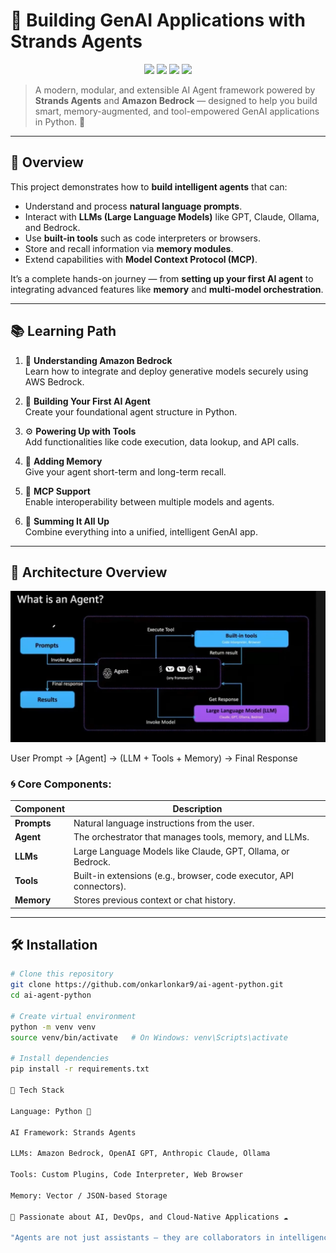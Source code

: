 # 🤖 Building GenAI Applications with Strands Agents

<p align="center">
  <img src="https://img.shields.io/badge/Python-3.9%2B-blue?logo=python" />
  <img src="https://img.shields.io/badge/Framework-Strands%20Agents-green" />
  <img src="https://img.shields.io/badge/LLMs-Bedrock%20%7C%20GPT%20%7C%20Claude-purple" />
  <img src="https://img.shields.io/badge/Status-Active-success" />
</p>

> A modern, modular, and extensible AI Agent framework powered by **Strands Agents** and **Amazon Bedrock** — designed to help you build smart, memory-augmented, and tool-empowered GenAI applications in Python. 🚀

---

## 🌟 Overview

This project demonstrates how to **build intelligent agents** that can:
- Understand and process **natural language prompts**.
- Interact with **LLMs (Large Language Models)** like GPT, Claude, Ollama, and Bedrock.
- Use **built-in tools** such as code interpreters or browsers.
- Store and recall information via **memory modules**.
- Extend capabilities with **Model Context Protocol (MCP)**.

It’s a complete hands-on journey — from **setting up your first AI agent** to integrating advanced features like **memory** and **multi-model orchestration**.

---

## 📚 Learning Path

1. 🧠 **Understanding Amazon Bedrock**  
   Learn how to integrate and deploy generative models securely using AWS Bedrock.

2. 🤖 **Building Your First AI Agent**  
   Create your foundational agent structure in Python.

3. ⚙️ **Powering Up with Tools**  
   Add functionalities like code execution, data lookup, and API calls.

4. 💾 **Adding Memory**  
   Give your agent short-term and long-term recall.

5. 🔗 **MCP Support**  
   Enable interoperability between multiple models and agents.

6. 🎯 **Summing It All Up**  
   Combine everything into a unified, intelligent GenAI app.

---

## 🧩 Architecture Overview


 ![Screenshot](./img/Screenshot.png)

User Prompt → [Agent] → (LLM + Tools + Memory) → Final Response

### 🌀 Core Components:
| Component | Description |
|------------|-------------|
| **Prompts** | Natural language instructions from the user. |
| **Agent** | The orchestrator that manages tools, memory, and LLMs. |
| **LLMs** | Large Language Models like Claude, GPT, Ollama, or Bedrock. |
| **Tools** | Built-in extensions (e.g., browser, code executor, API connectors). |
| **Memory** | Stores previous context or chat history. |

---

## 🛠️ Installation

```bash
# Clone this repository
git clone https://github.com/onkarlonkar9/ai-agent-python.git
cd ai-agent-python

# Create virtual environment
python -m venv venv
source venv/bin/activate   # On Windows: venv\Scripts\activate

# Install dependencies
pip install -r requirements.txt

🧰 Tech Stack

Language: Python 🐍

AI Framework: Strands Agents

LLMs: Amazon Bedrock, OpenAI GPT, Anthropic Claude, Ollama

Tools: Custom Plugins, Code Interpreter, Web Browser

Memory: Vector / JSON-based Storage

💬 Passionate about AI, DevOps, and Cloud-Native Applications ☁️

"Agents are not just assistants — they are collaborators in intelligence." 🧩




